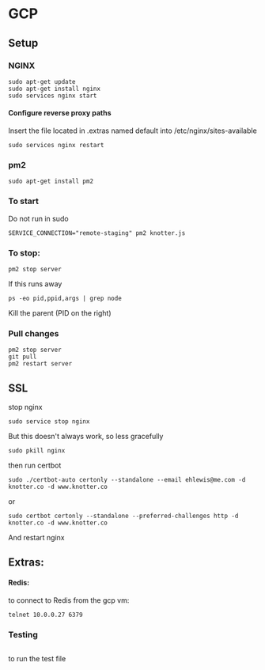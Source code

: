 # GCP

## Setup

### NGINX
```
sudo apt-get update
sudo apt-get install nginx
sudo services nginx start
```
#### Configure reverse proxy paths
Insert the file located in .extras named default into /etc/nginx/sites-available
```
sudo services nginx restart
```

### pm2
```
sudo apt-get install pm2
```

### To start
Do not run in sudo
```
SERVICE_CONNECTION="remote-staging" pm2 knotter.js
```

### To stop:
```
pm2 stop server
```

If this runs away
```
ps -eo pid,ppid,args | grep node
```
Kill the parent (PID on the right)

### Pull changes
```
pm2 stop server
git pull
pm2 restart server
```
## SSL
stop nginx
```
sudo service stop nginx
```
But this doesn't always work, so less gracefully
```
sudo pkill nginx
```
then run certbot
```
sudo ./certbot-auto certonly --standalone --email ehlewis@me.com -d knotter.co -d www.knotter.co
```
or
```
sudo certbot certonly --standalone --preferred-challenges http -d knotter.co -d www.knotter.co
```
And restart nginx

## Extras:

#### Redis:
to connect to Redis from the gcp vm:
```
telnet 10.0.0.27 6379
```

### Testing
```npm test
```
to run the test file
